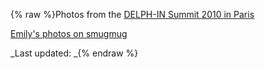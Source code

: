 {% raw %}Photos from the [DELPH-IN Summit 2010 in Paris](../ParisTop)

[Emily's photos on
smugmug](http://erbonzo.smugmug.com/Other/DELPH-IN-Paris/12824437_XPf63#924969354_aLDVN)

_Last updated: _{% endraw %}